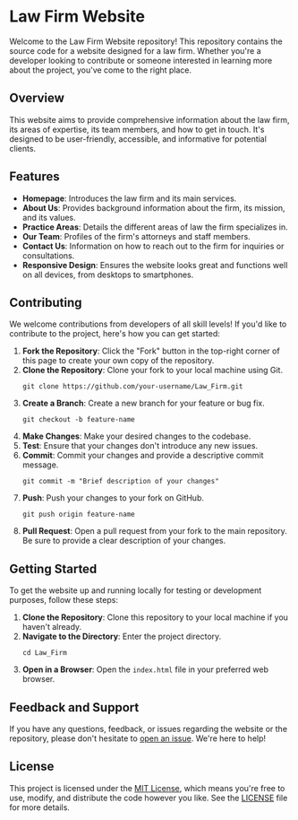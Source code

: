 # Law Firm Website

Welcome to the Law Firm Website repository! This repository contains the source code for a website designed for a law firm. Whether you're a developer looking to contribute or someone interested in learning more about the project, you've come to the right place.

## Overview

This website aims to provide comprehensive information about the law firm, its areas of expertise, its team members, and how to get in touch. It's designed to be user-friendly, accessible, and informative for potential clients.

## Features

- **Homepage**: Introduces the law firm and its main services.
- **About Us**: Provides background information about the firm, its mission, and its values.
- **Practice Areas**: Details the different areas of law the firm specializes in.
- **Our Team**: Profiles of the firm's attorneys and staff members.
- **Contact Us**: Information on how to reach out to the firm for inquiries or consultations.
- **Responsive Design**: Ensures the website looks great and functions well on all devices, from desktops to smartphones.

## Contributing

We welcome contributions from developers of all skill levels! If you'd like to contribute to the project, here's how you can get started:

1. **Fork the Repository**: Click the "Fork" button in the top-right corner of this page to create your own copy of the repository.
2. **Clone the Repository**: Clone your fork to your local machine using Git.
    ```
    git clone https://github.com/your-username/Law_Firm.git
    ```
3. **Create a Branch**: Create a new branch for your feature or bug fix.
    ```
    git checkout -b feature-name
    ```
4. **Make Changes**: Make your desired changes to the codebase.
5. **Test**: Ensure that your changes don't introduce any new issues.
6. **Commit**: Commit your changes and provide a descriptive commit message.
    ```
    git commit -m "Brief description of your changes"
    ```
7. **Push**: Push your changes to your fork on GitHub.
    ```
    git push origin feature-name
    ```
8. **Pull Request**: Open a pull request from your fork to the main repository. Be sure to provide a clear description of your changes.

## Getting Started

To get the website up and running locally for testing or development purposes, follow these steps:

1. **Clone the Repository**: Clone this repository to your local machine if you haven't already.
2. **Navigate to the Directory**: Enter the project directory.
    ```
    cd Law_Firm
    ```
3. **Open in a Browser**: Open the `index.html` file in your preferred web browser.

## Feedback and Support

If you have any questions, feedback, or issues regarding the website or the repository, please don't hesitate to [open an issue](https://github.com/sansutiwary/Law_Firm/issues). We're here to help!

## License

This project is licensed under the [MIT License](LICENSE), which means you're free to use, modify, and distribute the code however you like. See the [LICENSE](LICENSE) file for more details.

